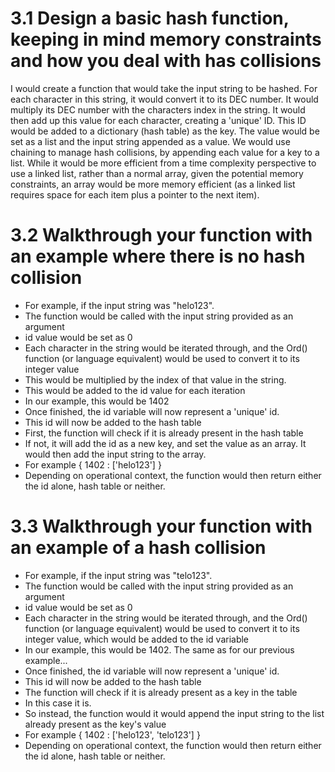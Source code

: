

# 3.1 Design a basic hash function, keeping in mind memory constraints and how you deal with has collisions 

I would create a function that would take the input string to be hashed. 
For each character in this string, it would convert it to its DEC number. 
It would multiply its DEC number with the characters index in the string. 
It would then add up this value for each character, creating a 'unique' ID. 
This ID would be added to a dictionary (hash table) as the key. The value would be set as a list and the input string appended as a value. 
We would use chaining to manage hash collisions, by appending each value for a key to a list. 
While it would be more efficient from a time complexity perspective to use a linked list, rather than a normal array, given 
the potential memory constraints, an array would be more memory efficient (as a linked list requires space for each item plus a pointer to the next item). 


# 3.2 Walkthrough your function with an example where there is no hash collision 

* For example, if the input string was "helo123". 
* The function would be called with the input string provided as an argument 
* id value would be set as 0 
* Each character in the string would be iterated through, and the Ord() function (or language equivalent) would be used to convert it to its integer value
* This would be multiplied by the index of that value in the string.
* This would be added to the id value for each iteration
* In our example, this would be 1402
* Once finished, the id variable will now represent a 'unique' id. 
* This id will now be added to the hash table 
* First, the function will check if it is already present in the hash table 
* If not, it will add the id as a new key, and set the value as an array. It would then add the input string to the array.
* For example { 1402 : ['helo123'] }
* Depending on operational context, the function would then return either the id alone, hash table or neither. 


# 3.3 Walkthrough your function with an example of a hash collision 

* For example, if the input string was "telo123". 
* The function would be called with the input string provided as an argument 
* id value would be set as 0 
* Each character in the string would be iterated through, and the Ord() function (or language equivalent) would be used to convert it to its integer value, which would be added to the id variable
* In our example, this would be 1402. The same as for our previous example... 
* Once finished, the id variable will now represent a 'unique' id. 
* This id will now be added to the hash table
* The function will check if it is already present as a key in the table
* In this case it is. 
* So instead, the function would it would append the input string to the list already present as the key's value
* For example { 1402 : ['helo123', 'telo123'] }
* Depending on operational context, the function would then return either the id alone, hash table or neither. 


